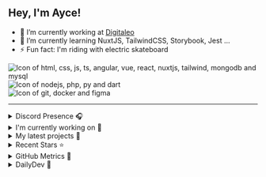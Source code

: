 ## Hey, I'm Ayce!

- 🔭 I’m currently working at <a href="https://www.digitaleo.com/">Digitaleo</a>
- 🌱 I’m currently learning NuxtJS, TailwindCSS, Storybook, Jest ...
- ⚡ Fun fact: I'm riding with electric skateboard

<div>
  <img src="https://skillicons.dev/icons?i=html,css,js,ts,angular,vue,react,nuxtjs,tailwind,mongodb,mysql" alt="Icon of html, css, js, ts, angular, vue, react, nuxtjs, tailwind, mongodb and mysql">
</div>
<div>
  <img src="https://skillicons.dev/icons?i=nodejs,php,py,dart" alt="Icon of nodejs, php, py and dart">
</div>
<div>
  <img src="https://skillicons.dev/icons?i=git,docker,figma" alt="Icon of git, docker and figma">
</div>


<hr>

<details>
  <summary>Discord Presence 🎧️</summary>
  
  [![Discord Presence](https://lanyard.cnrad.dev/api/538785123987095556)](https://discord.com/users/538785123987095556)
</details>

<details>
  <summary>I'm currently working on 👷</summary>
  

- [Ayce45/beeper](https://github.com/Ayce45/beeper) - 🧛🏻‍♂️ Dark theme for Beeper (2 days ago)
- [Ayce45/gitlab-history](https://github.com/Ayce45/gitlab-history) - Recreate my GitLab activity chart in Github (3 months ago)
- [Ayce45/bug-free-octo-fortnight](https://github.com/Ayce45/bug-free-octo-fortnight) - Clean dom render with vanillaJS (3 months ago)
- [Ayce45/taiwan-the-lucky-land](https://github.com/Ayce45/taiwan-the-lucky-land) - Nuxt full-stack app for taiwan the lucky land (5 months ago)
- [Ayce45/skills-resolve-merge-conflicts](https://github.com/Ayce45/skills-resolve-merge-conflicts) - Learn why conflicts happen and how to resolve them. (7 months ago)
</details>

<details>
  <summary>My latest projects 🌱</summary>
  

- [Ayce45/beeper](https://github.com/Ayce45/beeper) - 🧛🏻‍♂️ Dark theme for Beeper
- [Ayce45/mustache-inline-javascript-typescript-highlighter](https://github.com/Ayce45/mustache-inline-javascript-typescript-highlighter) - Syntax highlighting for Mustache inside JavaScript/TypeScript strings
- [Ayce45/bug-free-octo-fortnight](https://github.com/Ayce45/bug-free-octo-fortnight) - Clean dom render with vanillaJS
- [Ayce45/skill-setup-nuxt-base](https://github.com/Ayce45/skill-setup-nuxt-base) - The base image for the Nuxt
- [Ayce45/taiwan-the-lucky-land](https://github.com/Ayce45/taiwan-the-lucky-land) - Nuxt full-stack app for taiwan the lucky land
</details>

<details>
  <summary>Recent Stars ⭐</summary>
  

- [BriacDelaigue/shadcn-icon-picker](https://github.com/BriacDelaigue/shadcn-icon-picker) - An icon picker component for Vue featuring Lucide icons and shadcn/ui. Supports search, infinite scrolling and popovers. (3 weeks ago)
- [Gilux/wsfr2025-test-project](https://github.com/Gilux/wsfr2025-test-project) - Monorepo - Docs and Starters - Test Project for WSFR National Finals 2025 (4 weeks ago)
- [victorneuret/dailydrive](https://github.com/victorneuret/dailydrive) - Program to remove podcast from spotify daily drive playlist (8 months ago)
- [bamatar/unlinkedin](https://github.com/bamatar/unlinkedin) - One-click removal of LinkedIn connections (9 months ago)
- [KonradIT/goprowifihack](https://github.com/KonradIT/goprowifihack) - Unofficial GoPro WiFi API Documentation - HTTP GET requests for commands, status, livestreaming and media query. (2 years ago)
</details>

<details>
  <summary>GitHub Metrics 🌊</summary>
  
  <img align="center" src="/github-metrics.svg" alt="Metrics" width="400">
</details>

<details>
  <summary>DailyDev 📖</summary>
  
  <a href="https://app.daily.dev/ayce"><img src="https://api.daily.dev/devcards/v2/Kl4kv3BRMUjSY4Y3a5Tkq.png?type=default&r=cl3" width="356" alt="Evan JUGE's Dev Card"/></a>
</details>

